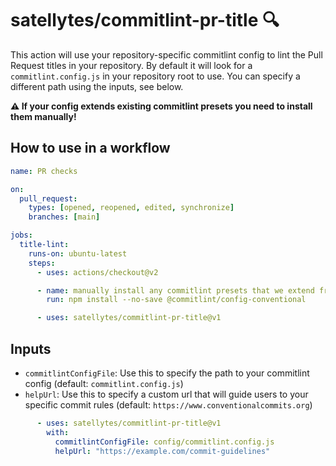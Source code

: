 # satellytes/commitlint-pr-title 🔍
This action will use your repository-specific commitlint config to lint the Pull Request titles in your repository.
By default it will look for a `commitlint.config.js` in your repository root to use. You can specify a different path using the inputs, see below.

**⚠ If your config extends existing commitlint presets you need to install them manually!**

## How to use in a workflow
```yml
name: PR checks

on:
  pull_request:
    types: [opened, reopened, edited, synchronize]
    branches: [main]

jobs:
  title-lint:
    runs-on: ubuntu-latest
    steps:
      - uses: actions/checkout@v2

      - name: manually install any commitlint presets that we extend from
        run: npm install --no-save @commitlint/config-conventional

      - uses: satellytes/commitlint-pr-title@v1
```

## Inputs

- `commitlintConfigFile`: Use this to specify the path to your commitlint config (default: `commitlint.config.js`)
- `helpUrl`: Use this to specify a custom url that will guide users to your specific commit rules (default: `https://www.conventionalcommits.org`)

```yml
      - uses: satellytes/commitlint-pr-title@v1
        with:
          commitlintConfigFile: config/commitlint.config.js
          helpUrl: "https://example.com/commit-guidelines"
```